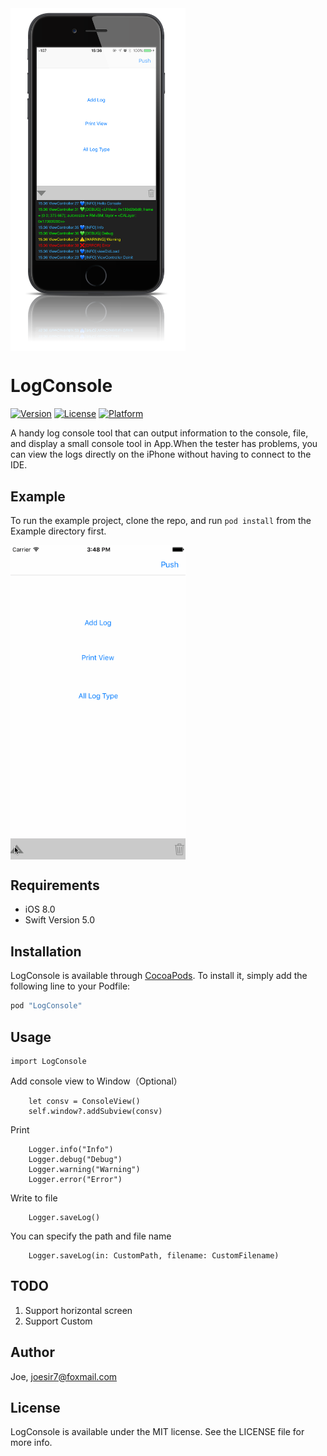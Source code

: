 <img src="https://github.com/Joe0708/LogConsole/raw/master/Screenshot/SimulatorScreenShot.png" width="280" align=center>

# LogConsole

[![Version](https://img.shields.io/cocoapods/v/LogConsole.svg?style=flat)](http://cocoapods.org/pods/LogConsole)
[![License](https://img.shields.io/cocoapods/l/LogConsole.svg?style=flat)](http://cocoapods.org/pods/LogConsole)
[![Platform](https://img.shields.io/cocoapods/p/LogConsole.svg?style=flat)](http://cocoapods.org/pods/LogConsole)

A handy log console tool that can output information to the console, file, and display a small console tool in App.When the tester has problems, you can view the logs directly on the iPhone without having to connect to the IDE.


## Example

To run the example project, clone the repo, and run `pod install` from the Example directory first.

<img src="https://github.com/Joe0708/LogConsole/raw/master/Screenshot/Example.gif" width="280" align=center>

## Requirements

- iOS 8.0
- Swift Version 5.0

## Installation

LogConsole is available through [CocoaPods](http://cocoapods.org). To install
it, simply add the following line to your Podfile:

```ruby
pod "LogConsole"
```

## Usage

```
import LogConsole
```

Add console view to Window（Optional）
```
    let consv = ConsoleView()
    self.window?.addSubview(consv)
```

Print

```
    Logger.info("Info")
    Logger.debug("Debug")
    Logger.warning("Warning")
    Logger.error("Error")

```

Write to file

```
    Logger.saveLog()
```

You can specify the path and file name

```
    Logger.saveLog(in: CustomPath, filename: CustomFilename)
```

## TODO

1. Support horizontal screen
2. Support Custom

## Author

Joe, joesir7@foxmail.com

## License

LogConsole is available under the MIT license. See the LICENSE file for more info.
